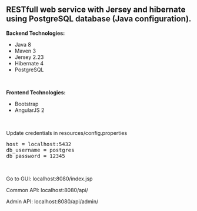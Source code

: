 <h2>RESTfull web service with Jersey and hibernate using PostgreSQL database (Java configuration).</h2>

<b>Backend Technologies:</b>
<ul>
<li>Java 8</li>
<li>Maven 3</li>
<li>Jersey 2.23</li>
<li>Hibernate 4</li>
<li>PostgreSQL</li>
</ul>
<br/>
  
<b>Frontend Technologies:</b>
<ul>
<li>Bootstrap</li>
<li>AngularJS 2</li>
</ul>
<br/>

<p>Update credentials in resources/config.properties</p>
<pre>
host = localhost:5432
db_username = postgres
db_password = 12345
</pre>
<br/>

<p>Go to GUI: localhost:8080/index.jsp</p>
<p>Common API: localhost:8080/api/</p>
<p>Admin  API: localhost:8080/api/admin/</p>
